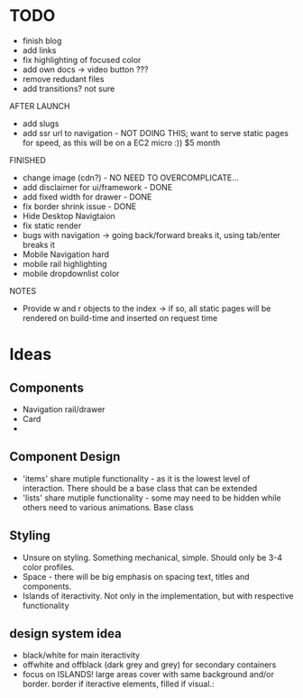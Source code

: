 # TODO

- finish blog
- add links
- fix highlighting of focused color
- add own docs -> video button ???
- remove redudant files
- add transitions? not sure

AFTER LAUNCH
- add slugs 
- add ssr url to navigation - NOT DOING THIS; want to serve static pages for speed, as this will be on a EC2 micro :)) $5 month

FINISHED

- change image (cdn?) - NO NEED TO OVERCOMPLICATE...
- add disclaimer for ui/framework - DONE
- add fixed width for drawer - DONE
- fix border shrink issue - DONE
- Hide Desktop Navigtaion
- fix static render
- bugs with navigation -> going back/forward breaks it, using tab/enter breaks it
- Mobile Navigation hard
- mobile rail highlighting
- mobile dropdownlist color 

NOTES

- Provide w and r objects to the index -> if so, all static pages will be rendered on build-time and inserted on request time




































# Ideas

## Components
- Navigation rail/drawer
- Card
-  


## Component Design
- 'items' share mutiple functionality - as it is the lowest level of interaction. There should be a base class that can be extended
- 'lists' share mutiple functionality - some may need to be hidden while others need to various animations. Base class


## Styling

- Unsure on styling. Something mechanical, simple. Should only be 3-4 color profiles.
- Space - there will be big emphasis on spacing text, titles and components.
- Islands of iteractivity. Not only in the implementation, but with respective functionality



## design system idea

- black/white for main iteractivity
- offwhite and offblack (dark grey and grey) for secondary containers
- focus on ISLANDS! large areas cover with same background and/or border. border if iteractive elements, filled if visual.:
